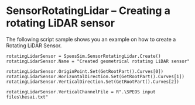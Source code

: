 # SensorRotatingLidar – Creating a rotating LiDAR sensor

The following script sample shows you an example on how to create a Rotating LiDAR Sensor.

```ironpython
rotatingLidarSensor = SpeosSim.SensorRotatingLidar.Create()
rotatingLidarSensor.Name = "Created geometrical rotating LiDAR sensor"

rotatingLidarSensor.OriginPoint.Set(GetRootPart().Curves[0])
rotatingLidarSensor.HorizontalDirection.Set(GetRootPart().Curves[1])
rotatingLidarSensor.VerticalDirection.Set(GetRootPart().Curves[2])

rotatingLidarSensor.VerticalChannelFile = R".\SPEOS input files\hesai.txt"
```